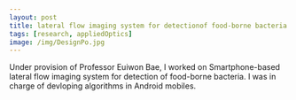 ```yaml
---
layout: post
title: lateral flow imaging system for detectionof food-borne bacteria Project
tags: [research, appliedOptics]
image: /img/DesignPo.jpg
---
```


Under provision of Professor Euiwon Bae, I worked on Smartphone-based lateral flow imaging system for detection of food-borne bacteria.
I was in charge of devloping algorithms in Android mobiles.

